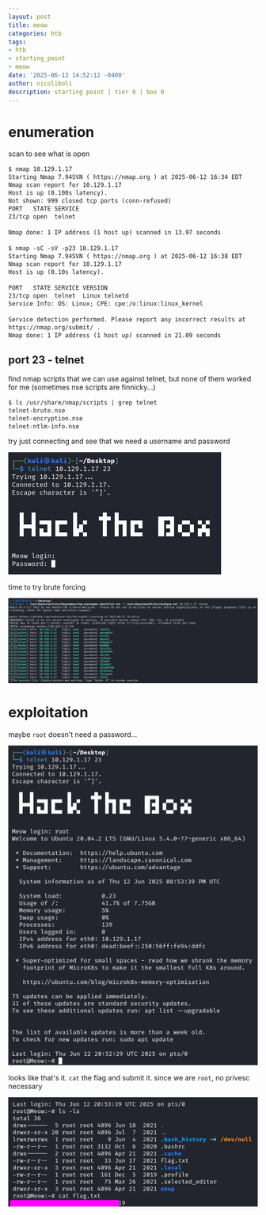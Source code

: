 ```yaml
---
layout: post
title: meow
categories: htb
tags:
- htb
- starting_point
- meow
date: '2025-06-13 14:52:12 -0400'
author: nicoliboli
description: starting point | tier 0 | box 0
---
```


# enumeration

scan to see what is open

```
$ nmap 10.129.1.17    
Starting Nmap 7.94SVN ( https://nmap.org ) at 2025-06-12 16:34 EDT
Nmap scan report for 10.129.1.17
Host is up (0.100s latency).
Not shown: 999 closed tcp ports (conn-refused)
PORT   STATE SERVICE
23/tcp open  telnet

Nmap done: 1 IP address (1 host up) scanned in 13.97 seconds

$ nmap -sC -sV -p23 10.129.1.17
Starting Nmap 7.94SVN ( https://nmap.org ) at 2025-06-12 16:38 EDT
Nmap scan report for 10.129.1.17
Host is up (0.10s latency).

PORT   STATE SERVICE VERSION
23/tcp open  telnet  Linux telnetd
Service Info: OS: Linux; CPE: cpe:/o:linux:linux_kernel

Service detection performed. Please report any incorrect results at https://nmap.org/submit/ .
Nmap done: 1 IP address (1 host up) scanned in 21.09 seconds
```

## port 23 - telnet

find nmap scripts that we can use against telnet, but none of them worked for me (sometimes nse scripts are finnicky...)

```
$ ls /usr/share/nmap/scripts | grep telnet
telnet-brute.nse
telnet-encryption.nse
telnet-ntlm-info.nse
```

try just connecting and see that we need a username and password

![telnet_connection_init](/assets/img/image-21.png)

time to try brute forcing

![telnet_hydra](/assets/img/image-22.png)

# exploitation

maybe `root` doesn't need a password...

![telnet_root_login](/assets/img/image-23.png)

looks like that's it. `cat` the flag and submit it. since we are `root`, no privesc necessary

![root_flag](/assets/img/image-24.png)

